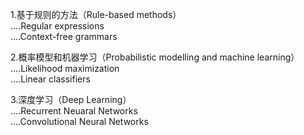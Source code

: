 1.基于规则的方法（Rule-based methods）<br>
....Regular expressions <br>
....Context-free grammars <br>

2.概率模型和机器学习（Probabilistic modelling and machine learning）<br>
....Likelihood maximization <br>
....Linear classifiers <br>

3.深度学习（Deep Learning） <br>
....Recurrent Neuaral Networks <br>
....Convolutional Neural Networks <br>